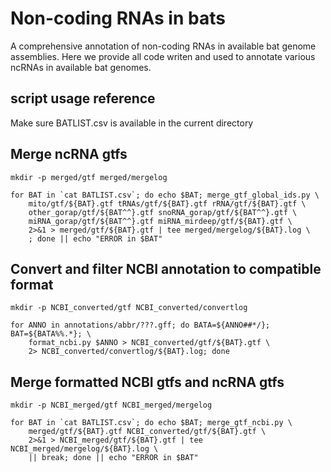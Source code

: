 # Non-coding RNAs in bats

A comprehensive annotation of non-coding RNAs in available bat genome assemblies. Here we provide all code writen and used to annotate various ncRNAs in available bat genomes. 

## script usage reference 

Make sure BATLIST.csv is available in the current directory

## Merge ncRNA gtfs

````
mkdir -p merged/gtf merged/mergelog

for BAT in `cat BATLIST.csv`; do echo $BAT; merge_gtf_global_ids.py \
    mito/gtf/${BAT}.gtf tRNAs/gtf/${BAT}.gtf rRNA/gtf/${BAT}.gtf \
    other_gorap/gtf/${BAT^^}.gtf snoRNA_gorap/gtf/${BAT^^}.gtf \
    miRNA_gorap/gtf/${BAT^^}.gtf miRNA_mirdeep/gtf/${BAT}.gtf \
    2>&1 > merged/gtf/${BAT}.gtf | tee merged/mergelog/${BAT}.log \
    ; done || echo "ERROR in $BAT"
````

## Convert and filter NCBI annotation to compatible format

````
mkdir -p NCBI_converted/gtf NCBI_converted/convertlog

for ANNO in annotations/abbr/???.gff; do BATA=${ANNO##*/}; BAT=${BATA%%.*}; \
    format_ncbi.py $ANNO > NCBI_converted/gtf/${BAT}.gtf \
    2> NCBI_converted/convertlog/${BAT}.log; done
````

## Merge formatted NCBI gtfs and ncRNA gtfs

````
mkdir -p NCBI_merged/gtf NCBI_merged/mergelog

for BAT in `cat BATLIST.csv`; do echo $BAT; merge_gtf_ncbi.py \
    merged/gtf/${BAT}.gtf NCBI_converted/gtf/${BAT}.gtf \
    2>&1 > NCBI_merged/gtf/${BAT}.gtf | tee NCBI_merged/mergelog/${BAT}.log \
    || break; done || echo "ERROR in $BAT"
````